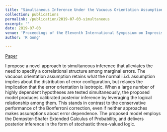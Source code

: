 ```yaml
---
title: "Simultaneous Inference Under the Vacuous Orientation Assumption"
collection: publications
permalink: /publication/2019-07-03-simultaneous
excerpt: ''
date: 2019-07-03
venue: 'Proceedings of the Eleventh International Symposium on Imprecise Probabilities: Theories and Applications, PMLR 103:225-234'
author: 'R Gong'

---
```



[Paper](http://proceedings.mlr.press/v103/gong19a.html)

I propose a novel approach to simultaneous inference that alleviates the need to specify a correlational structure among marginal errors. The vacuous orientation assumption retains what the normal i.i.d. assumption implies about the distribution of error configuration, but relaxes the implication that the error orientation is isotropic. When a large number of highly dependent hypotheses are tested simultaneously, the proposed model produces calibrated posterior inference by leveraging the logical relationship among them. This stands in contrast to the conservative performance of the Bonferroni correction, even if neither approaches makes assumptions about error dependence. The proposed model employs the Dempster-Shafer Extended Calculus of Probability, and delivers posterior inference in the form of stochastic three-valued logic.

